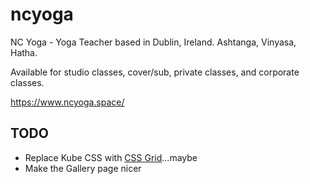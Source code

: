 # ncyoga

NC Yoga - Yoga Teacher based in Dublin, Ireland. Ashtanga, Vinyasa, Hatha. 

Available for studio classes, cover/sub, private classes, and corporate classes.

https://www.ncyoga.space/

## TODO

- Replace Kube CSS with [CSS Grid](http://tutorialzine.com/2017/03/css-grid-vs-flexbox/)...maybe
- Make the Gallery page nicer
